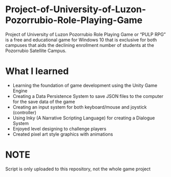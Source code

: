 # Project-of-University-of-Luzon-Pozorrubio-Role-Playing-Game
Project of University of Luzon Pozorrubio Role Playing Game or “PULP RPG” is a free and educational game for Windows 10 that is exclusive for both campuses that aids the declining enrollment number of students at the Pozorrubio Satellite Campus.

# What I learned
* Learning the foundation of game development using the Unity Game Engine
* Creating a Data Persistence System to save JSON files to the computer for the save data of the game
* Creating an input system for both keyboard/mouse and joystick (controller)
* Using Inky (A Narrative Scripting Language) for creating a Dialogue System
* Enjoyed level designing to challenge players
* Created pixel art style graphics with animations

# NOTE
Script is only uploaded to this repository, not the whole game project
